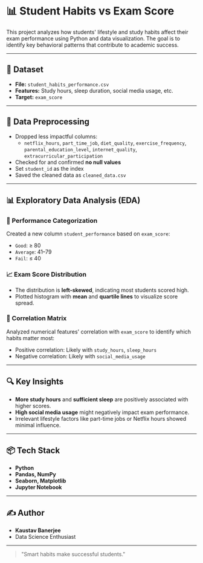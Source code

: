 # 📊 Student Habits vs Exam Score

This project analyzes how students' lifestyle and study habits affect their exam performance using Python and data visualization. The goal is to identify key behavioral patterns that contribute to academic success.

---

## 📁 Dataset

- **File:** `student_habits_performance.csv`
- **Features:** Study hours, sleep duration, social media usage, etc.
- **Target:** `exam_score`

---

## 🧹 Data Preprocessing

- Dropped less impactful columns:
  - `netflix_hours`, `part_time_job`, `diet_quality`, `exercise_frequency`, `parental_education_level`, `internet_quality`, `extracurricular_participation`
- Checked for and confirmed **no null values**
- Set `student_id` as the index
- Saved the cleaned data as `cleaned_data.csv`

---

## 📊 Exploratory Data Analysis (EDA)

### 📌 Performance Categorization

Created a new column `student_performance` based on `exam_score`:
- `Good`: ≥ 80  
- `Average`: 41–79  
- `Fail`: ≤ 40

### 📈 Exam Score Distribution

- The distribution is **left-skewed**, indicating most students scored high.
- Plotted histogram with **mean** and **quartile lines** to visualize score spread.

### 🔗 Correlation Matrix

Analyzed numerical features' correlation with `exam_score` to identify which habits matter most:
- Positive correlation: Likely with `study_hours`, `sleep_hours`
- Negative correlation: Likely with `social_media_usage`

---

## 🔍 Key Insights

- **More study hours** and **sufficient sleep** are positively associated with higher scores.
- **High social media usage** might negatively impact exam performance.
- Irrelevant lifestyle factors like part-time jobs or Netflix hours showed minimal influence.

---

## 📦 Tech Stack

- **Python**
- **Pandas, NumPy**
- **Seaborn, Matplotlib**
- **Jupyter Notebook**

---

## ✍️ Author

- **Kaustav Banerjee**
- Data Science Enthusiast

---

> "Smart habits make successful students."

